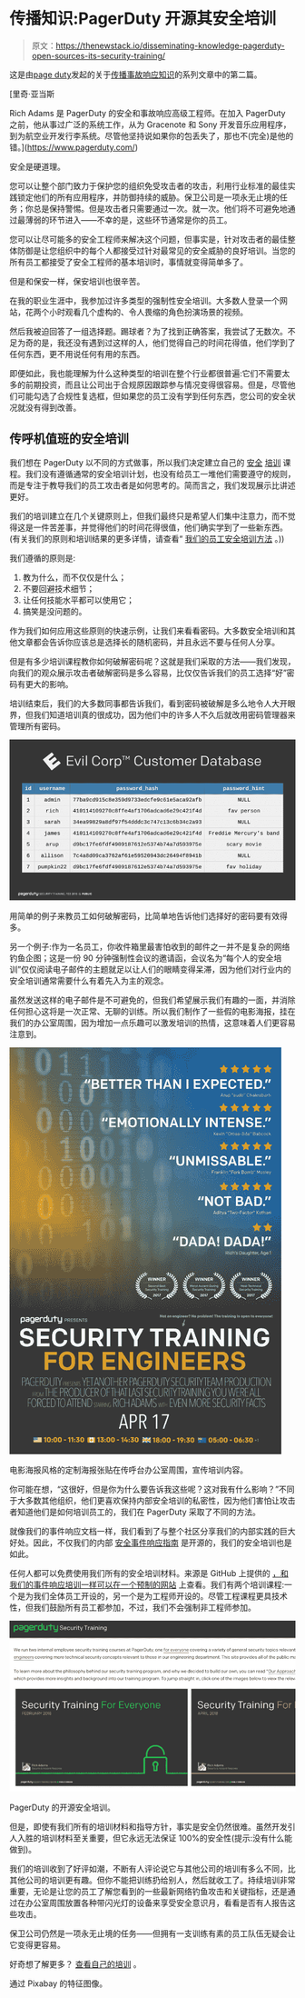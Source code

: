 # 传播知识:PagerDuty 开源其安全培训

> 原文：<https://thenewstack.io/disseminating-knowledge-pagerduty-open-sources-its-security-training/>

这是由[page duty](https://www.pagerduty.com/)发起的关于[传播事故响应知识](https://thenewstack.io/pagerduty-open-sources-its-incident-response-best-practices/)的系列文章中的第二篇。

 [里奇·亚当斯

Rich Adams 是 PagerDuty 的安全和事故响应高级工程师。在加入 PagerDuty 之前，他从事过广泛的系统工作，从为 Gracenote 和 Sony 开发音乐应用程序，到为航空业开发行李系统。尽管他坚持说如果你的包丢失了，那也不(完全)是他的错。](https://www.pagerduty.com/) 

安全是硬道理。

您可以让整个部门致力于保护您的组织免受攻击者的攻击，利用行业标准的最佳实践锁定他们的所有应用程序，并防御持续的威胁。保卫公司是一项永无止境的任务；你总是保持警惕。但是攻击者只需要通过一次。就一次。他们将不可避免地通过最薄弱的环节进入——不幸的是，这些环节通常是你的员工。

您可以让尽可能多的安全工程师来解决这个问题，但事实是，针对攻击者的最佳整体防御是让您组织中的每个人都接受过针对最常见的安全威胁的良好培训。当您的所有员工都接受了安全工程师的基本培训时，事情就变得简单多了。

但是和保安一样，保安培训也很辛苦。

在我的职业生涯中，我参加过许多类型的强制性安全培训。大多数人登录一个网站，花两个小时观看几个虚构的、令人畏缩的角色扮演场景的视频。

然后我被迫回答了一组选择题。踢球者？为了找到正确答案，我尝试了无数次。不足为奇的是，我还没有遇到过这样的人，他们觉得自己的时间花得值，他们学到了任何东西，更不用说任何有用的东西。

即便如此，我也能理解为什么这种类型的培训在整个行业都很普遍:它们不需要太多的前期投资，而且让公司出于合规原因跟踪参与情况变得很容易。但是，尽管他们可能勾选了合规性复选框，但如果您的员工没有学到任何东西，您公司的安全状况就没有得到改善。

## 传呼机值班的安全培训

我们想在 PagerDuty 以不同的方式做事，所以我们决定建立自己的 [安全](https://sudo.pagerduty.com/) [培训](https://sudo.pagerduty.com/) 课程。我们没有遵循通常的安全培训计划，也没有给员工一堆他们需要遵守的规则，而是专注于教导我们的员工攻击者是如何思考的。简而言之，我们发现展示比讲述更好。

我们的培训建立在几个关键原则上，但我们最终只是希望人们集中注意力，而不觉得这是一件苦差事，并觉得他们的时间花得很值，他们确实学到了一些新东西。(有关我们的原则和培训结果的更多详情，请查看“ [我们的员工安全培训方法](https://www.pagerduty.com/blog/security-training-at-pagerduty/) 。))

我们遵循的原则是:

1.  教为什么，而不仅仅是什么；
2.  不要回避技术细节；
3.  让任何技能水平都可以使用它；
4.  搞笑是没问题的。

作为我们如何应用这些原则的快速示例，让我们来看看密码。大多数安全培训和其他文章都会告诉你应该总是选择长的随机密码，并且永远不要与任何人分享。

但是有多少培训课程教你如何破解密码呢？这就是我们采取的方法——我们发现，向我们的观众展示攻击者破解密码是多么容易，比仅仅告诉我们的员工选择“好”密码有更大的影响。

培训结束后，我们的大多数同事都告诉我们，看到密码被破解是多么地令人大开眼界，但我们知道培训真的很成功，因为他们中的许多人不久后就改用密码管理器来管理所有密码。

![](img/6235af15faa88a73da95ab0c8b1e3a99.png)

用简单的例子来教员工如何破解密码，比简单地告诉他们选择好的密码要有效得多。

另一个例子:作为一名员工，你收件箱里最害怕收到的邮件之一并不是复杂的网络钓鱼企图；这是一份 90 分钟强制性会议的邀请函，会议名为“每个人的安全培训”仅仅阅读电子邮件的主题就足以让人们的眼睛变得呆滞，因为他们对行业内的安全培训通常需要什么有着先入为主的观念。

虽然发送这样的电子邮件是不可避免的，但我们希望展示我们有趣的一面，并消除任何担心这将是一次正常、无聊的训练。所以我们制作了一些假的电影海报，挂在我们的办公室周围，因为增加一点乐趣可以激发培训的热情，这意味着人们更容易注意到。

![](img/3739c773ba049acd576cae836d2ffc3f.png)

电影海报风格的定制海报张贴在传呼台办公室周围，宣传培训内容。

你可能在想，“这很好，但是你为什么要告诉我这些呢？这对我有什么影响？”不同于大多数其他组织，他们更喜欢保持内部安全培训的私密性，因为他们害怕让攻击者知道他们是如何培训员工的，我们在 PagerDuty 采取了不同的方法。

就像我们的事件响应文档一样，我们看到了与整个社区分享我们的内部实践的巨大好处。因此，不仅我们的内部 [安全事件响应指南](https://response.pagerduty.com/during/security_incident_response/) 是开源的，我们的安全培训也是如此。

任何人都可以免费使用我们所有的安全培训材料。来源是 GitHub 上提供的 [，和我们的事件响应培训一样可以在一个](https://github.com/PagerDuty/security-training)[预制的网站](https://sudo.pagerduty.com) 上查看。我们有两个培训课程:一个是为我们全体员工开设的，另一个是为工程师开设的。尽管工程课程更具技术性，但我们鼓励所有员工都参加，不过，我们不会强制非工程师参加。

![](img/666c9e6eccf40aec68cb0381fe234bab.png)

PagerDuty 的开源安全培训。

但是，即使有我们所有的培训材料和指导方针，事实是安全仍然很难。虽然开发引人入胜的培训材料至关重要，但它永远无法保证 100%的安全性(提示:没有什么能做到)。

我们的培训收到了好评如潮，不断有人评论说它与其他公司的培训有多么不同，比其他公司的培训更有趣。但你不能把训练扔给别人，然后就收工了。持续培训非常重要，无论是让您的员工了解您看到的一些最新网络钓鱼攻击和关键指标，还是通过在办公室周围放置各种带闪光灯的设备来享受安全意识月，看看是否有人报告这些攻击。

保卫公司仍然是一项永无止境的任务——但拥有一支训练有素的员工队伍无疑会让它变得更容易。

好奇想了解更多？ [查看自己的培训](https://sudo.pagerduty.com) 。

通过 Pixabay 的特征图像。

<svg xmlns:xlink="http://www.w3.org/1999/xlink" viewBox="0 0 68 31" version="1.1"><title>Group</title> <desc>Created with Sketch.</desc></svg>